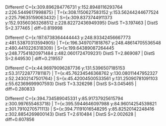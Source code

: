 Different! C={x:309.896284776731 y:152.8948116293764 z:226.5449617998875}
        | T={x:308.1150627583152 y:153.56244244677524 z:225.79635159063432}
        | S={x:309.8373744911373 y:152.93560363268512 z:228.82272436949395}
DistS T=3.197463        | DistS S=2.377465      | diff=0.819998


Different! C={x:197.6738364444443 y:248.93342456667773 z:481.53870313594905}
        | T={x:196.3497071818767 y:248.48614705536548 z:480.4410226318309}
        | S={x:199.64389087264445 y:248.77541820971484 z:482.0601724709231}
DistS T=2.869087        | DistS S=2.649530      | diff=0.219557


Different! C={x:44.96979096287736 y:131.5396507185153 z:53.31722877781187}
        | T={x:45.76234546368762 y:130.08011447952327 z:52.24302147501764}
        | S={x:45.42004500533561 y:131.25090781091103 z:55.62369699907593}
DistS T=3.326298        | DistS S=3.045465      | diff=0.280833


Different! C={x:394.734589045331 y:85.91737925615794 z:300.997655463718}
        | T={x:395.5944646097988 y:84.96014254539821 z:301.7910270571113}
        | S={x:394.71191016548295 y:85.82520142248416 z:302.8854269800143}
DistS T=2.610484        | DistS S=2.002628      | diff=0.607856
